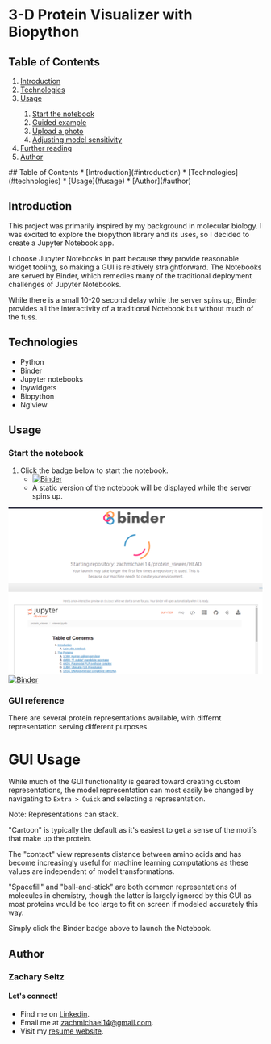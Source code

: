 # 3-D Protein Visualizer with Biopython

## Table of Contents

<ol>
 <li><a href="#introduction">Introduction</a></li>
 <li><a href="#technologies">Technologies</a></li>
 <li><a href="#usage">Usage</a></li>
  <ol>
   <li><a href="#start-the-notebook">Start the notebook</a></li>
   <li><a href="#guided-example">Guided example</a></li>
   <li><a href="#upload-a-photo">Upload a photo</a></li>
   <li><a href="#adjusting-model-sensitivity">Adjusting model sensitivity</a></li>
  </ol>
 <li><a href="#further-reading">Further reading</a></li>
 <li><a href="#author">Author</a></li>
 </ol>
## Table of Contents
* [Introduction](#introduction)
* [Technologies](#technologies)
* [Usage](#usage)
* [Author](#author)
 
## Introduction <a class="anchor" id="introduction"></a>

This project was primarily inspired by my background in molecular biology. I was excited to explore the biopython library and its uses, so I decided to create a Jupyter Notebook app.

I choose Jupyter Notebooks in part because they provide reasonable widget tooling, so making a GUI is relatively straightforward. The Notebooks are served by Binder, which remedies many of the traditional deployment challenges of Jupyter Notebooks.

While there is a small 10-20 second delay while the server spins up, Binder provides all the interactivity of a traditional Notebook but without much of the fuss.

## Technologies <a class="anchor" id="technologies"></a>
* Python
* Binder
* Jupyter notebooks
* Ipywidgets
* Biopython
* Nglview

## Usage

### Start the notebook <a class="anchor" id="start-the-notebook"></a>

1. Click the badge below to start the notebook.
    - [![Binder](https://mybinder.org/badge_logo.svg)](https://mybinder.org/v2/gh/zachmichael14/protein_viewer/HEAD?labpath=viewer.ipynb)
    - A static version of the notebook will be displayed while the server spins up. 
  
 ![static_notebook.png](img/static_notebook.png)
[![Binder](https://mybinder.org/badge_logo.svg)](https://mybinder.org/v2/gh/zachmichael14/protein_viewer/HEAD?labpath=viewer.ipynb)

### GUI reference <a class="anchor" id="gui-usage"></a>

There are several protein representations available, with differnt representation serving different purposes.

# GUI Usage <a class="anchor" id="gui-usage"></a>

While much of the GUI functionality is geared toward creating custom representations, the model representation can most easily be changed by navigating to ```Extra > Quick``` and selecting a representation. 

Note: Representations can stack.

"Cartoon" is typically the default as it's easiest to get a sense of the motifs that make up the protein.

The "contact" view represents distance between amino acids and has become increasingly useful for machine learning computations as these values are independent of model transformations. 

"Spacefill" and "ball-and-stick" are both common representations of molecules in chemistry, though the latter is largely ignored by this GUI as most proteins would be too large to fit on screen if modeled accurately this way.

Simply click the Binder badge above to launch the Notebook.

## Author
### Zachary Seitz
#### Let's connect!
* Find me on [Linkedin](https://linkedin.com/in/zachmichael14).
* Email me at zachmichael14@gmail.com.
* Visit my [resume website](https://zachmichael14.github.io/gh_page/).
